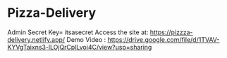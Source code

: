 # Pizza-Delivery
Admin Secret Key= itsasecret
Access the site at: https://pizzza-delivery.netlify.app/
Demo Video : https://drive.google.com/file/d/1TVAV-KYVgTaixns3-lLOjQrCplLvoi4C/view?usp=sharing
